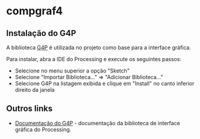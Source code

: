# compgraf4

## Instalação do G4P

A biblioteca [G4P](http://www.lagers.org.uk/g4p/) é utilizada no projeto como base para a interface gráfica.

Para instalar, abra a IDE do Processing e execute os seguintes passos:

* Selecione no menu superior a opção "Sketch"
* Selecione "Importar Biblioteca..." => "Adicionar Biblioteca..."
* Selecione G4P na listagem exibida e clique em "Install" no canto inferior direito da janela

## Outros links

* [Documentação do G4P](http://www.lagers.org.uk/g4p/ref/index.html) - documentação da biblioteca de interface gráfica do Processing.